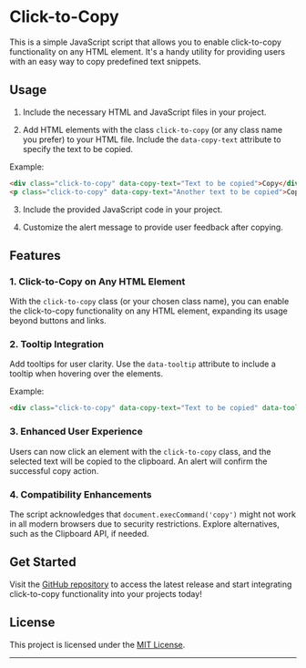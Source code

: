 # Click-to-Copy

This is a simple JavaScript script that allows you to enable click-to-copy functionality on any HTML element. It's a handy utility for providing users with an easy way to copy predefined text snippets.

## Usage

1. Include the necessary HTML and JavaScript files in your project.

2. Add HTML elements with the class `click-to-copy` (or any class name you prefer) to your HTML file. Include the `data-copy-text` attribute to specify the text to be copied.

Example:
```html
<div class="click-to-copy" data-copy-text="Text to be copied">Copy</div>
<p class="click-to-copy" data-copy-text="Another text to be copied">Copy</p>
```

3. Include the provided JavaScript code in your project.

4. Customize the alert message to provide user feedback after copying.

## Features

### 1. Click-to-Copy on Any HTML Element

With the `click-to-copy` class (or your chosen class name), you can enable the click-to-copy functionality on any HTML element, expanding its usage beyond buttons and links.

### 2. Tooltip Integration

Add tooltips for user clarity. Use the `data-tooltip` attribute to include a tooltip when hovering over the elements.

Example:
```html
<div class="click-to-copy" data-copy-text="Text to be copied" data-tooltip="Click to Copy">Copy</div>
```

### 3. Enhanced User Experience

Users can now click an element with the `click-to-copy` class, and the selected text will be copied to the clipboard. An alert will confirm the successful copy action.

### 4. Compatibility Enhancements

The script acknowledges that `document.execCommand('copy')` might not work in all modern browsers due to security restrictions. Explore alternatives, such as the Clipboard API, if needed.

## Get Started

Visit the [GitHub repository](https://github.com/NajmAjmal/click-to-copy) to access the latest release and start integrating click-to-copy functionality into your projects today!

## License

This project is licensed under the [MIT License](LICENSE).

---
